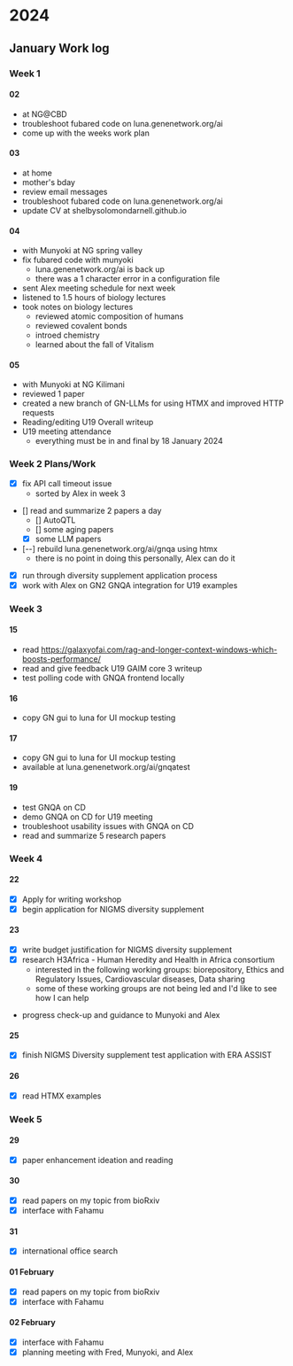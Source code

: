 # 2024 
## January Work log

### Week 1

#### 02
+ at NG@CBD
+ troubleshoot fubared code on luna.genenetwork.org/ai
+ come up with the weeks work plan

#### 03
+ at home
+ mother's bday
+ review email messages
+ troubleshoot fubared code on luna.genenetwork.org/ai
+ update CV at shelbysolomondarnell.github.io

#### 04
+ with Munyoki at NG spring valley
+ fix fubared code with munyoki
    + luna.genenetwork.org/ai is back up
    + there was a 1 character error in a configuration file
+ sent Alex meeting schedule for next week
+ listened to 1.5 hours of biology lectures
+ took notes on biology lectures
    + reviewed atomic composition of humans
    + reviewed covalent bonds
    + introed chemistry
    + learned about the fall of Vitalism

#### 05
+ with Munyoki at NG Kilimani
+ reviewed 1 paper
+ created a new branch of GN-LLMs for using HTMX and improved HTTP requests
+ Reading/editing U19 Overall writeup
+ U19 meeting attendance
    + everything must be in and final by 18 January 2024



### Week 2 Plans/Work

+ [x] fix API call timeout issue
    + sorted by Alex in week 3
+ [] read and summarize 2 papers a day
    + [] AutoQTL
    + [] some aging papers
    + [x] some LLM papers
+ [--] rebuild luna.genenetwork.org/ai/gnqa using htmx
    + there is no point in doing this personally, Alex can do it
+ [x] run through diversity supplement application process
+ [x] work with Alex on GN2 GNQA integration for U19 examples

### Week 3

#### 15
+ read https://galaxyofai.com/rag-and-longer-context-windows-which-boosts-performance/
+ read and give feedback U19 GAIM core 3 writeup
+ test polling code with GNQA frontend locally

#### 16
+ copy GN gui to luna for UI mockup testing

#### 17
+ copy GN gui to luna for UI mockup testing
+ available at luna.genenetwork.org/ai/gnqatest

#### 19
+ test GNQA on CD
+ demo GNQA on CD for U19 meeting
+ troubleshoot usability issues with GNQA on CD
+ read and summarize 5 research papers

### Week 4

#### 22
+ [X] Apply for writing workshop
+ [X] begin application for NIGMS diversity supplement

#### 23
+ [X] write budget justification for NIGMS diversity supplement
+ [X] research H3Africa - Human Heredity and Health in Africa consortium
    + interested in the following working groups: biorepository, Ethics and Regulatory Issues, Cardiovascular diseases, Data sharing
    + some of these working groups are not being led and I'd like to see how I can help
+ progress check-up and guidance to Munyoki and Alex

#### 25
+ [X] finish NIGMS Diversity supplement test application with ERA ASSIST

#### 26
+ [X] read HTMX examples


### Week 5

#### 29
+ [X] paper enhancement ideation and reading

#### 30
+ [X] read papers on my topic from bioRxiv
+ [X] interface with Fahamu

#### 31
+ [X] international office search

#### 01 February
+ [X] read papers on my topic from bioRxiv
+ [X] interface with Fahamu

#### 02 February
+ [X] interface with Fahamu
+ [X] planning meeting with Fred, Munyoki, and Alex